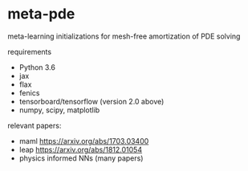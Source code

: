 # meta-pde
meta-learning initializations for mesh-free amortization of PDE solving

requirements
- Python 3.6
- jax
- flax
- fenics
- tensorboard/tensorflow (version 2.0 above)
- numpy, scipy, matplotlib

relevant papers:
- maml https://arxiv.org/abs/1703.03400
- leap https://arxiv.org/abs/1812.01054
- physics informed NNs (many papers)
